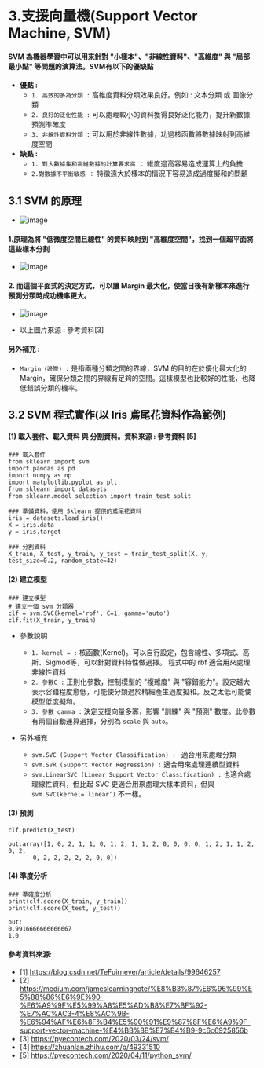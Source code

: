 # 3.支援向量機(Support Vector Machine, SVM)
#### SVM 為機器學習中可以用來針對 "小樣本"、"非線性資料"、"高維度" 與 "局部最小點" 等問題的演算法。SVM有以下的優缺點
  * **優點 :**
    * ```1. 高效的多為分類 :``` 高維度資料分類效果良好。例如 : 文本分類 或 圖像分類
    * ```2. 良好的泛化性能 :``` 可以處理較小的資料獲得良好泛化能力，提升新數據預測準確度
    * ```3. 非線性資料分類 :``` 可以用於非線性數據，功過核函數將數據映射到高維度空間
  * **缺點 :**
    * ```1. 對大數據集和高維數據的計算要求高 ：``` 維度過高容易造成運算上的負擔
    * ```2.對數據不平衡敏感 ：``` 特徵遠大於樣本的情況下容易造成過度擬和的問題
      
## 3.1 SVM 的原理

* ![image](https://github.com/Ricky7737/DataAnalysisAndLearning/assets/58324475/bb72b2d7-0a4e-41e5-a723-b3c514e3c45e)

#### 1.原理為將 "低微度空間且線性" 的資料映射到 "高維度空間"，找到一個超平面將這些樣本分割

* ![image](https://github.com/Ricky7737/DataAnalysisAndLearning/assets/58324475/1801f881-e5d9-47a8-aba6-ecc1b4c4f3dc)

#### 2. 而這個平面式的決定方式，可以讓 Margin 最大化，使當日後有新樣本來進行預測分類時成功機率更大。
* ![image](https://github.com/Ricky7737/DataAnalysisAndLearning/assets/58324475/f312bf39-4c18-44a1-bf7c-2854d5246bcd)

* 以上圖片來源 : 參考資料[3]
#### 另外補充 : 
 * ```Margin（邊際) :``` 是指兩種分類之間的界線，SVM 的目的在於優化最大化的Margin，確保分類之間的界線有足夠的空間。這樣模型也比較好的性能，也降低錯誤分類的機率。

## 3.2 SVM 程式實作(以 Iris 鳶尾花資料作為範例)
#### (1) 載入套件、載入資料 與 分割資料。資料來源 : 參考資料 [5]
```
### 載入套件
from sklearn import svm
import pandas as pd
import numpy as np
import matplotlib.pyplot as plt
from sklearn import datasets
from sklearn.model_selection import train_test_split

### 準備資料，使用 Sklearn 提供的鳶尾花資料
iris = datasets.load_iris()
X = iris.data
y = iris.target

### 分割資料
X_train, X_test, y_train, y_test = train_test_split(X, y, test_size=0.2, random_state=42)
```
#### (2) 建立模型
```
### 建立模型
# 建立一個 svm 分類器
clf = svm.SVC(kernel='rbf', C=1, gamma='auto')
clf.fit(X_train, y_train)
```
* 參數說明
  * ```1. kernel = :``` 核函數(Kernel)。可以自行設定，包含線性、多項式、高斯、Sigmod等，可以針對資料特性做選擇。 程式中的 rbf 適合用來處理非線性資料
  * ```2. 參數C :``` 正則化參數，控制模型的 "複雜度" 與 "容錯能力"。設定越大表示容錯程度愈低，可能使分類過於精細產生過度擬和。反之太低可能使模型低度擬和。
  * ```3. 參數 gamma :``` 決定支援向量多寡，影響 "訓練" 與 "預測" 數度。此參數有兩個自動運算選擇，分別為 ```scale``` 與 ```auto```。

* 另外補充
  * ```svm.SVC (Support Vector Classification) : ``` 適合用來處理分類
  * ```svm.SVR (Support Vector Regression) :``` 適合用來處理連續型資料
  * ```svm.LinearSVC (Linear Support Vector Classification) :``` 也適合處理線性資料，但比起 SVC 更適合用來處理大樣本資料，但與 ```svm.SVC(kernel=’linear’)``` 不一樣。
  
#### (3) 預測
```
clf.predict(X_test)

out:array([1, 0, 2, 1, 1, 0, 1, 2, 1, 1, 2, 0, 0, 0, 0, 1, 2, 1, 1, 2, 0, 2,
       0, 2, 2, 2, 2, 2, 0, 0])
```

#### (4) 準度分析
```
### 準確度分析
print(clf.score(X_train, y_train))
print(clf.score(X_test, y_test))

out:
0.9916666666666667
1.0
```

#### 參考資料來源:
* [1] https://blog.csdn.net/TeFuirnever/article/details/99646257
* [2] https://medium.com/jameslearningnote/%E8%B3%87%E6%96%99%E5%88%86%E6%9E%90-%E6%A9%9F%E5%99%A8%E5%AD%B8%E7%BF%92-%E7%AC%AC3-4%E8%AC%9B-%E6%94%AF%E6%8F%B4%E5%90%91%E9%87%8F%E6%A9%9F-support-vector-machine-%E4%BB%8B%E7%B4%B9-9c6c6925856b
* [3] https://pyecontech.com/2020/03/24/svm/
* [4] https://zhuanlan.zhihu.com/p/49331510
* [5] https://pyecontech.com/2020/04/11/python_svm/
